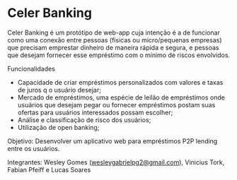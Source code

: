 # Celer Banking
  Celer Banking é um protótipo de web-app cuja intenção é a de funcionar como uma conexão entre pessoas (físicas ou micro/pequenas empresas) que precisam emprestar dinheiro de maneira rápida e segura, e pessoas que desejam fornecer esse empréstimo com o mínimo de riscos envolvidos.
  
Funcionalidades
 - Capacidade de criar empréstimos personalizados com valores e taxas de juros q o usuário desejar;
 - Mercado de empréstimos, uma espécie de leilão de empréstimos onde usuários que desejam pegar ou fornecer empréstimos postam suas ofertas para usuários interessados possam escolher;
 - Análise e classificação de risco dos usuários;
 - Utilização de open banking;
  
Objetivo: Desenvolver um aplicativo web para empréstimos P2P lending entre os usuários.

Integrantes: Wesley Gomes (wesleygabrielpg2@gmail.com), Vinicius Tork, Fabian Pfeiff e Lucas Soares
